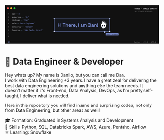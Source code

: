 <img src='assets/github_cover.png'></img>

# 👾 Data Engineer & Developer


Hey whats up? My name is Danilo, but you can call me Dan.
<br>
I work with Data Engineering +3 years. I have a great zeal for delivering the best data engineering solutions and anything else the team needs. It doesn't matter if it's Front-end, Data Analysis, DevOps, as I'm pretty self-taught, I deliver what is needed.


Here in this repository you will find insane and surprising codes, not only from Data Engineering, but other areas as well!


🎓 Formation: Graduated in Systems Analysis and Development<br>
🎯 Skills: Python, SQL, Databricks Spark, AWS, Azure, Pentaho, Airflow<br>
⚛️ Learning: Snowflake
